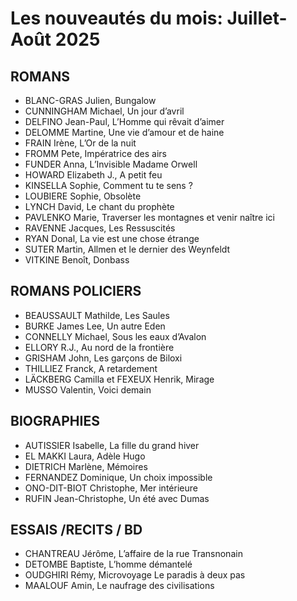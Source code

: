 # Les nouveautés du mois: Juillet-Août 2025

## ROMANS

- BLANC-GRAS Julien, Bungalow
- CUNNINGHAM Michael, Un jour d’avril
- DELFINO Jean-Paul, L’Homme qui rêvait d’aimer
- DELOMME Martine, Une vie d’amour et de haine
- FRAIN Irène, L’Or de la nuit
- FROMM Pete, Impératrice des airs
- FUNDER Anna, L’Invisible Madame Orwell
- HOWARD Elizabeth J., A petit feu
- KINSELLA Sophie, Comment tu te sens ?
- LOUBIERE Sophie, Obsolète
- LYNCH David, Le chant du prophète
- PAVLENKO Marie, Traverser les montagnes et venir naître ici
- RAVENNE Jacques, Les Ressuscités
- RYAN Donal, La vie est une chose étrange
- SUTER Martin, Allmen et le dernier des Weynfeldt
- VITKINE Benoît, Donbass

## ROMANS POLICIERS

- BEAUSSAULT Mathilde, Les Saules
- BURKE James Lee, Un autre Eden
- CONNELLY Michael, Sous les eaux d’Avalon
- ELLORY R.J., Au nord de la frontière
- GRISHAM John, Les garçons de Biloxi
- THILLIEZ Franck, A retardement
- LÄCKBERG Camilla et FEXEUX Henrik, Mirage
- MUSSO Valentin, Voici demain

## BIOGRAPHIES

- AUTISSIER Isabelle, La fille du grand hiver
- EL MAKKI Laura, Adèle Hugo
- DIETRICH Marlène, Mémoires
- FERNANDEZ Dominique, Un choix impossible
- ONO-DIT-BIOT Christophe, Mer intérieure
- RUFIN Jean-Christophe, Un été avec Dumas

## ESSAIS /RECITS / BD

- CHANTREAU Jérôme, L’affaire de la rue Transnonain
- DETOMBE Baptiste, L’homme démantelé
- OUDGHIRI Rémy, Microvoyage
  Le paradis à deux pas
- MAALOUF Amin, Le naufrage des civilisations
